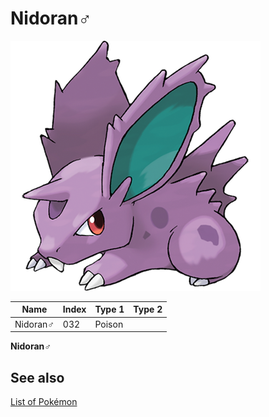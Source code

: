 # Nidoran♂


![Nidoran♂](images/032.png)

| **Name** | **Index** | **Type 1** | **Type 2** |
|----|----|----|----|
| Nidoran♂ | 032 | Poison  |  |

**Nidoran♂** 

## See also

[List of Pokémon](../pokemon.md)
